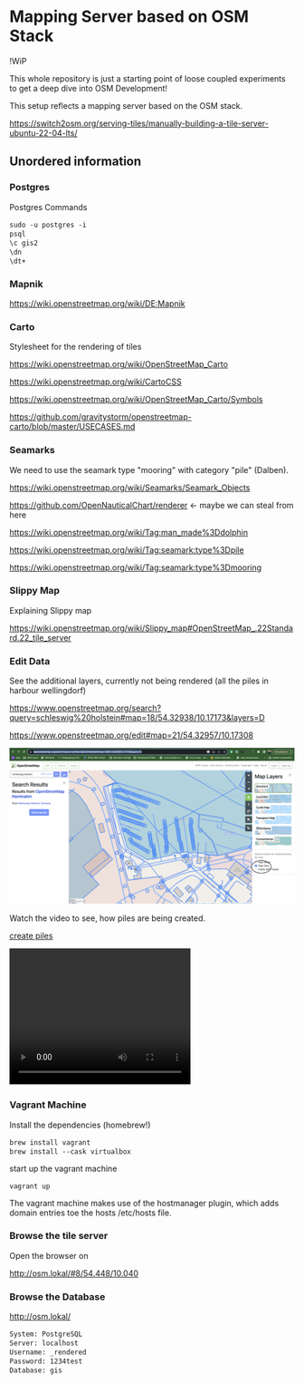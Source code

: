 # Mapping Server based on OSM Stack

!WiP

This whole repository is just a starting point of loose coupled experiments to get a deep dive into OSM Development!

This setup reflects a mapping server based on the OSM stack.

https://switch2osm.org/serving-tiles/manually-building-a-tile-server-ubuntu-22-04-lts/

## Unordered information

### Postgres

Postgres Commands
```
sudo -u postgres -i
psql
\c gis2
\dn
\dt+
```

### Mapnik

https://wiki.openstreetmap.org/wiki/DE:Mapnik

### Carto

Stylesheet for the rendering of tiles

https://wiki.openstreetmap.org/wiki/OpenStreetMap_Carto

https://wiki.openstreetmap.org/wiki/CartoCSS

https://wiki.openstreetmap.org/wiki/OpenStreetMap_Carto/Symbols

https://github.com/gravitystorm/openstreetmap-carto/blob/master/USECASES.md

### Seamarks

We need to use the seamark type "mooring" with category "pile" (Dalben).

https://wiki.openstreetmap.org/wiki/Seamarks/Seamark_Objects

https://github.com/OpenNauticalChart/renderer <- maybe we can steal from here

https://wiki.openstreetmap.org/wiki/Tag:man_made%3Ddolphin

https://wiki.openstreetmap.org/wiki/Tag:seamark:type%3Dpile

https://wiki.openstreetmap.org/wiki/Tag:seamark:type%3Dmooring


### Slippy Map

Explaining Slippy map

https://wiki.openstreetmap.org/wiki/Slippy_map#OpenStreetMap_.22Standard.22_tile_server

### Edit Data

See the additional layers, currently not being rendered (all the piles in harbour wellingdorf)

https://www.openstreetmap.org/search?query=schleswig%20holstein#map=18/54.32938/10.17173&layers=D

https://www.openstreetmap.org/edit#map=21/54.32957/10.17308

![Data Map](images/data_map.png)

Watch the video to see, how piles are being created.

[create piles](images/create_mooring_pile.mov)

<video width="320" height="240" controls>
  <source src="https://github.com/andrelohmann/vagrant_osm/raw/main/images/create_mooring_pile.mov" type="video/mp4">
</video>

### Vagrant Machine

Install the dependencies (homebrew!)

```
brew install vagrant
brew install --cask virtualbox
```

start up the vagrant machine

```
vagrant up
```

The vagrant machine makes use of the hostmanager plugin, which adds domain entries toe the hosts /etc/hosts file.

### Browse the tile server

Open the browser on

http://osm.lokal/#8/54.448/10.040

### Browse the Database

http://osm.lokal/

```
System: PostgreSQL
Server: localhost
Username: _rendered
Password: 1234test
Database: gis
```
